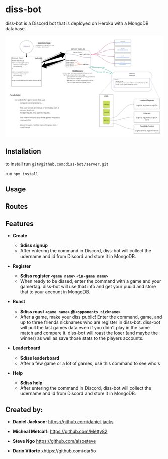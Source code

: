 # diss-bot

diss-bot is a Discord bot that is deployed on Heroku with a MongoDB database.

![data Flow](/UML.jpg)

## Installation

to install run `git@github.com:diss-bot/server.git`

run `npm install`

## Usage



## Routes



## Features

- **Create**
  - **$diss signup**
  - After entering the command in Discord, diss-bot will collect the udername and id from Discord and store it in MongoDB.

- **Register**
  - **$diss register `<game name>` `<in-game name>`**
  - When ready to be dissed, enter the command with a game and your gamertag. diss-bot will use that info and get your puuid and store that to your account in MongoDB.

- **Roast**
  - **$diss roast `<game name>` @`<opponents nickname>`**
  - After a game, make your diss public! Enter the command, game, and up to three friends nicknames who are register in diss-bot. diss-bot will pull the last games data even if you didn't play in the same match and compare it. diss-bot will roast the loser (and maybe the winner) as well as save those stats to the players accounts.

- **Leaderboard**
  - **$diss leaderboard**
  - After a few game or a lot of games, use this command to see who's 

- **Help**
  - **$diss help**
  - After entering the command in Discord, diss-bot will collect the udername and id from Discord and store it in MongoDB.

## Created by:

- **Daniel Jackson:** https://github.com/daniel-jacks

- **Micheal Metcalf:** https://github.com/Metty82

- **Steve Ngo** https://github.com/alsosteve

- **Dario Vitorte** xhttps://github.com/dar5o
